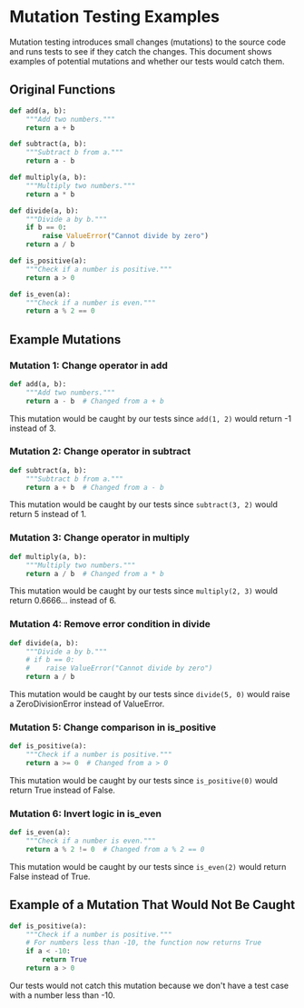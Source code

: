 # Mutation Testing Examples

Mutation testing introduces small changes (mutations) to the source code and runs tests to see if they catch the changes. This document shows examples of potential mutations and whether our tests would catch them.

## Original Functions

```python
def add(a, b):
    """Add two numbers."""
    return a + b

def subtract(a, b):
    """Subtract b from a."""
    return a - b

def multiply(a, b):
    """Multiply two numbers."""
    return a * b

def divide(a, b):
    """Divide a by b."""
    if b == 0:
        raise ValueError("Cannot divide by zero")
    return a / b

def is_positive(a):
    """Check if a number is positive."""
    return a > 0

def is_even(a):
    """Check if a number is even."""
    return a % 2 == 0
```

## Example Mutations

### Mutation 1: Change operator in add
```python
def add(a, b):
    """Add two numbers."""
    return a - b  # Changed from a + b
```
This mutation would be caught by our tests since `add(1, 2)` would return -1 instead of 3.

### Mutation 2: Change operator in subtract
```python
def subtract(a, b):
    """Subtract b from a."""
    return a + b  # Changed from a - b
```
This mutation would be caught by our tests since `subtract(3, 2)` would return 5 instead of 1.

### Mutation 3: Change operator in multiply
```python
def multiply(a, b):
    """Multiply two numbers."""
    return a / b  # Changed from a * b
```
This mutation would be caught by our tests since `multiply(2, 3)` would return 0.6666... instead of 6.

### Mutation 4: Remove error condition in divide
```python
def divide(a, b):
    """Divide a by b."""
    # if b == 0:
    #    raise ValueError("Cannot divide by zero")
    return a / b
```
This mutation would be caught by our tests since `divide(5, 0)` would raise a ZeroDivisionError instead of ValueError.

### Mutation 5: Change comparison in is_positive
```python
def is_positive(a):
    """Check if a number is positive."""
    return a >= 0  # Changed from a > 0
```
This mutation would be caught by our tests since `is_positive(0)` would return True instead of False.

### Mutation 6: Invert logic in is_even
```python
def is_even(a):
    """Check if a number is even."""
    return a % 2 != 0  # Changed from a % 2 == 0
```
This mutation would be caught by our tests since `is_even(2)` would return False instead of True.

## Example of a Mutation That Would Not Be Caught

```python
def is_positive(a):
    """Check if a number is positive."""
    # For numbers less than -10, the function now returns True
    if a < -10:
        return True
    return a > 0
```

Our tests would not catch this mutation because we don't have a test case with a number less than -10.